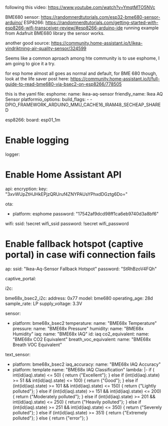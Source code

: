 following this video:
https://www.youtube.com/watch?v=YmqtMTO5NVc

BME680 sensor: https://randomnerdtutorials.com/esp32-bme680-sensor-arduino/
ESP8266: https://randomnerdtutorials.com/getting-started-with-esp8266-wifi-transceiver-review/#esp8266-arduino-ide
 running example from Adafruit BME680 library the sensor works. 

 another good source: https://community.home-assistant.io/t/ikea-vindriktning-air-quality-sensor/324599

 Seems like a common aproach among hte community is to use esphome, I am going to gice it a try. 

 for esp home almost all goes as normal and default, for BME 680 though, look at the life saver post here:
 https://community.home-assistant.io/t/full-guide-to-read-bme680-via-bsec2-on-esp8266/778505

 this is the yaml file:
 esphome:
  name: ikea-aq-sensor
  friendly_name: Ikea AQ Sensor
  platformio_options:
    build_flags:
      - -DPIO_FRAMEWORK_ARDUINO_MMU_CACHE16_IRAM48_SECHEAP_SHARED

esp8266:
  board: esp01_1m

# Enable logging
logger:

# Enable Home Assistant API
api:
  encryption:
    key: "3xvWUpZtHJHkEPjzQRUruf4ZNYPAUsYPhxdDGztg6Do="

ota:
  - platform: esphome
    password: "17542af9dcd98ff1ca6eb9740d3a8bf6"

wifi:
  ssid: !secret wifi_ssid
  password: !secret wifi_password

  # Enable fallback hotspot (captive portal) in case wifi connection fails
  ap:
    ssid: "Ikea-Aq-Sensor Fallback Hotspot"
    password: "StRhBzoV4FQh"

captive_portal:

i2c:

bme68x_bsec2_i2c:
  address: 0x77
  model: bme680
  operating_age: 28d
  sample_rate: LP
  supply_voltage: 3.3V

sensor:
  - platform: bme68x_bsec2
    temperature:
      name: "BME68x Temperature"
    pressure:
      name: "BME68x Pressure"
    humidity:
      name: "BME68x Humidity"
    iaq:
      name: "BME68x IAQ"
      id: iaq
    co2_equivalent:
      name: "BME68x CO2 Equivalent"
    breath_voc_equivalent:
      name: "BME68x Breath VOC Equivalent"

text_sensor:
  - platform: bme68x_bsec2
    iaq_accuracy:
      name: "BME68x IAQ Accuracy"
  - platform: template
    name: "BME68x IAQ Classification"
    lambda: |-
      if ( int(id(iaq).state) <= 50) {
        return {"Excellent"};
      }
      else if (int(id(iaq).state) >= 51 && int(id(iaq).state) <= 100) {
        return {"Good"};
      }
      else if (int(id(iaq).state) >= 101 && int(id(iaq).state) <= 150) {
        return {"Lightly polluted"};
      }
      else if (int(id(iaq).state) >= 151 && int(id(iaq).state) <= 200) {
        return {"Moderately polluted"};
      }
      else if (int(id(iaq).state) >= 201 && int(id(iaq).state) <= 250) {
        return {"Heavily polluted"};
      }
      else if (int(id(iaq).state) >= 251 && int(id(iaq).state) <= 350) {
        return {"Severely polluted"};
      }
      else if (int(id(iaq).state) >= 351) {
        return {"Extremely polluted"};
      }
      else {
        return {"error"};
      }